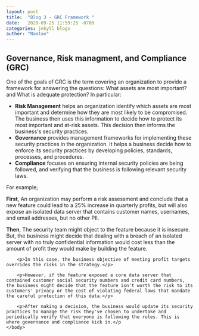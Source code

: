 ```yaml
---
layout: post
title:  "Blog 3 - GRC Framework "
date:   2020-09-25 11:59:25 -0700
categories: jekyll blogs
auther: "Namtae"
---
```

<html>
    <body>
        <h2>Governance, Risk managment, and Compliance (GRC)</h2>
        <p>One of the goals of GRC is the term covering an organization to provide a framework for answering the questions: What assets are most important? and What is adequate protection? In particular:</p>
        <ul>
            <li><b>Risk Management</b> helps an organization identify which assets are most important and determine how they are most likely to be compromised. The business then uses this information to decide how to protect its most important and at-risk assets. This decision then informs the business's security practices.</li>
            <li><b>Governance</b> provides management frameworks for implementing these security practices in the organization. It helps a business decide how to enforce its security practices by developing policies, standards, processes, and procedures.</li>
            <li><b>Compliance</b> focuses on ensuring internal security policies are being followed, and verifying that the business is following relevant security laws.</li>
        </ul>
        <p>For example;</p>
        <p><b>First</b>, An organization may perform a risk assessment and conclude that a new feature could lead to a 25% increase in quarterly profits, but will also expose an isolated data server that contains customer names, usernames, and email addresses, but no other PII.<p>
        <p><b>Then</b>, The security team might object to the feature because it is insecure. But, the business might decide that dealing with a breach of an isolated server with no truly confidential information would cost less than the amount of profit they would make by building the feature.</p>

        <p>In this case, the business objective of meeting profit targets overrides the risks in the strategy.</p>

        <p>However, if the feature exposed a core data server that contained customer social security numbers and credit card numbers, the business might decide that the feature isn't worth the risk to its customers' privacy or the cost of violating federal laws that mandate the careful protection of this data.</p>

        <p>After making a decision, the business would update its security practices to manage the risk they've chosen to undertake and periodically verify that everyone is following the rules. This is where governance and compliance kick in.</p
    </body>
</html>
